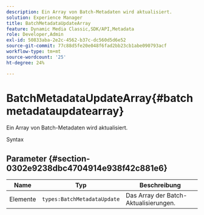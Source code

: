 ```yaml
---
description: Ein Array von Batch-Metadaten wird aktualisiert.
solution: Experience Manager
title: BatchMetadataUpdateArray
feature: Dynamic Media Classic,SDK/API,Metadata
role: Developer,Admin
exl-id: 50833aba-2e2c-4562-b37c-dc560d5d6e52
source-git-commit: 77c88d5fe20e048f6fad2bb23cb1abe090793acf
workflow-type: tm+mt
source-wordcount: '25'
ht-degree: 24%

---
```


# BatchMetadataUpdateArray{#batchmetadataupdatearray}

Ein Array von Batch-Metadaten wird aktualisiert.

Syntax

## Parameter {#section-0302e9238dbc4704914e938f42c881e6}

| Name | Typ | Beschreibung |
|---|---|---|
| Elemente | `types:BatchMetadataUpdate` | Das Array der Batch-Aktualisierungen. |
